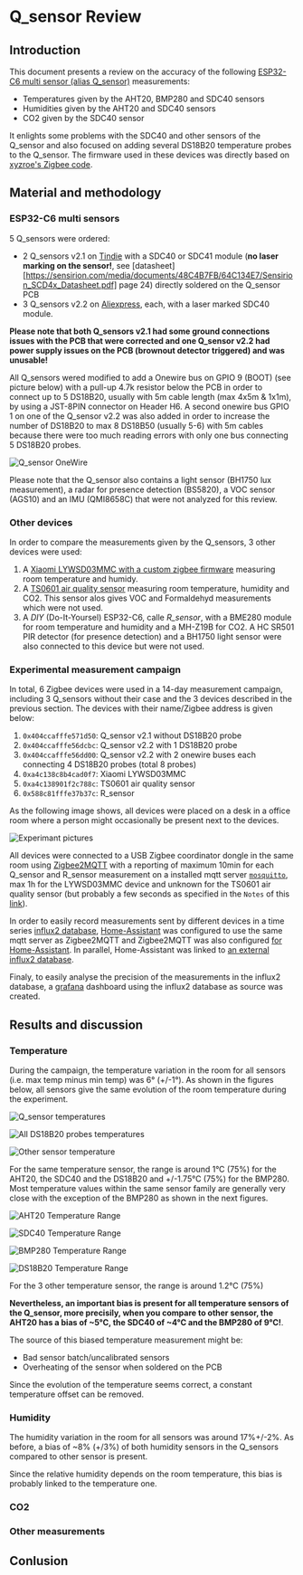 # Q_sensor Review

## Introduction

This document presents a review on the accuracy of the following [ESP32-C6 multi sensor (alias Q_sensor)](https://www.tindie.com/products/adz1122/esp32-c6-multi-sensor-co2-voc-imu/) measurements:
- Temperatures given by the AHT20, BMP280 and SDC40 sensors
- Humidities given by the AHT20 and SDC40 sensors
- CO2 given by the SDC40 sensor

It enlights some problems with the SDC40 and other sensors of the Q_sensor and also focused on adding several DS18B20 temperature probes to the Q_sensor. The firmware used in these devices was directly based on [xyzroe's Zigbee code](https://github.com/xyzroe/Q_sensor).


## Material and methodology

### ESP32-C6 multi sensors

5 Q_sensors were ordered:
- 2 Q_sensors v2.1 on [Tindie](https://www.tindie.com/products/adz1122/esp32-c6-multi-sensor-co2-voc-imu/) with a SDC40 or SDC41 module (**no laser marking on the sensor!**, see [datasheet][https://sensirion.com/media/documents/48C4B7FB/64C134E7/Sensirion_SCD4x_Datasheet.pdf] page 24) directly soldered on the Q_sensor PCB
- 3 Q_sensors v2.2 on [Aliexpress](https://fr.aliexpress.com/item/1005007922381128.html), each, with a laser marked SDC40 module.

**Please note that both Q_sensors v2.1 had some ground connections issues with the PCB that were corrected and one Q_sensor v2.2 had power supply issues on the PCB (brownout detector triggered) and was unusable!**

All Q_sensors wered modified to add a Onewire bus on GPIO 9 (BOOT) (see picture below) with a pull-up 4.7k resistor below the PCB in order to connect up to 5 DS18B20, usually with 5m cable length (max 4x5m & 1x1m), by using a JST-8PIN connector on Header H6. A second onewire bus GPIO 1 on one of the Q_sensor v2.2 was also added in order to increase the number of DS18B20 to max 8 DS18B50 (usually 5-6) with 5m cables because there were too much reading errors with only one bus connecting 5 DS18B20 probes. 

![Q_sensor OneWire](./images/Q_sensor_OneWire.png)

Please note that the Q_sensor also contains a light sensor (BH1750 lux measurement), a radar for presence detection (BS5820), a VOC sensor (AGS10) and an IMU (QMI8658C) that were not analyzed for this review.

### Other devices

In order to compare the measurements given by the Q_sensors, 3 other devices were used:
1. A [Xiaomi LYWSD03MMC with a custom zigbee firmware](https://www.zigbee2mqtt.io/devices/LYWSD03MMC-z.html#xiaomi-lywsd03mmc-z) measuring room temperature and humidy. 
2. A [TS0601 air quality sensor](https://www.zigbee2mqtt.io/devices/LYWSD03MMC-z.html#xiaomi-lywsd03mmc-z) measuring room temperature, humidity and CO2. This sensor alos gives VOC and Formaldehyd measurements which were not used.
3. A _DIY_ (Do-It-Yoursel) ESP32-C6, calle *R_sensor*, with a BME280 module for room temperature and humidity and a MH-Z19B for CO2. A HC SR501 PIR detector (for presence detection) and a BH1750 light sensor were also connected to this device but were not used. 


### Experimental measurement campaign

In total, 6 Zigbee devices were used in a 14-day measurement campaign, including 3 Q_sensors without their case and the 3 devices described in the previous section. The devices with their name/Zigbee address is given below:
1. `0x404ccafffe571d50`: Q_sensor v2.1 without DS18B20 probe
2. `0x404ccafffe56dcbc`: Q_sensor v2.2 with 1 DS18B20 probe
3. `0x404ccafffe56dd00`: Q_sensor v2.2 with 2 onewire buses each connecting 4 DS18B20 probes (total 8 probes)
4. `0xa4c138c8b4cad0f7`: Xiaomi LYWSD03MMC 
5. `0xa4c138901f2c788c`: TS0601 air quality sensor
6. `0x588c81fffe37b37c`: R_sensor 

As the following image shows, all devices were placed on a desk in a office room where a person might occasionally be present next to the devices.

![Experimant pictures](./images/Experiment.jpg)

All devices were connected to a USB Zigbee coordinator dongle in the same room using [Zigbee2MQTT](https://www.zigbee2mqtt.io/) with a reporting of maximum 10min for each Q_sensor and R_sensor measurement on a installed mqtt server [`mosquitto`](https://www.zigbee2mqtt.io/guide/usage/integrations/home_assistant.html), max 1h for the LYWSD03MMC device and unknown for the TS0601 air quality sensor (but probably a few seconds as specified in the `Notes` of this [link](https://www.zigbee2mqtt.io/devices/TS0601_air_quality_sensor.html#tuya-ts0601_air_quality_sensor)).

In order to easily record measurements sent by different devices in a time series [influx2 database](https://docs.influxdata.com/influxdb/v2/), [Home-Assistant](http://home-assistant.io/) was configured to use the same mqtt server as Zigbee2MQTT and  Zigbee2MQTT was also configured [for Home-Assistant](https://www.zigbee2mqtt.io/guide/usage/integrations/home_assistant.html). In parallel, Home-Assistant was linked to [an external influx2 database](https://www.home-assistant.io/integrations/influxdb/).

Finaly, to easily analyse the precision of the measurements in the influx2 database, a [grafana](https://grafana.com) dashboard using the influx2 database as source was created. 


## Results and discussion

### Temperature

During the campaign, the temperature variation in the room for all sensors (i.e. max temp minus min temp) was  6° (+/-1°). As shown in the figures below, all sensors give the same evolution of the room temperature during the experiment. 

![Q_sensor temperatures](./images/Q_sensor_Temperatures.png)

![All DS18B20 probes temperatures](./images/DS18B20%20probes.png)

![Other sensor temperature](./images/Other%20sensors%20Temperatures.png)

For the same temperature sensor, the range is around 1°C (75%) for the AHT20, the SDC40 and the DS18B20 and +/-1.75°C (75%) for the BMP280. Most temperature values ​​within the same sensor family are generally very close with the exception of the BMP280 as shown in the next figures.

![AHT20 Temperature Range](./images/AHT20%20Temperature%20Range.png)

![SDC40 Temperature Range](./images/SDC40%20Temperature%20Range.png)

![BMP280 Temperature Range](./images/BMP280%20Temperature%20Range.png)

![DS18B20 Temperature Range](./images/DS18B20%20Temperature%20Range.png)

For the 3 other temperature sensor, the range is around 1.2°C (75%)

**Nevertheless, an important bias is present for all temperature sensors of the Q_sensor, more precisily, when you compare to other sensor, the AHT20 has a bias of ~5°C, the SDC40 of ~4°C and the BMP280 of 9°C!**. 





The source of this biased temperature measurement might be:
- Bad sensor batch/uncalibrated sensors
- Overheating of the sensor when soldered on the PCB

Since the evolution of the temperature seems correct, a constant temperature offset can be removed. 


### Humidity 

The humidity variation in the room for all sensors was around 17%+/-2%. As before, a bias of ~8% (+/3%) of both humidity sensors in the Q_sensors compared to other sensor is present. 

Since the relative humidity depends on the room temperature, this bias is probably linked to the temperature one. 


### CO2




### Other measurements




## Conlusion


